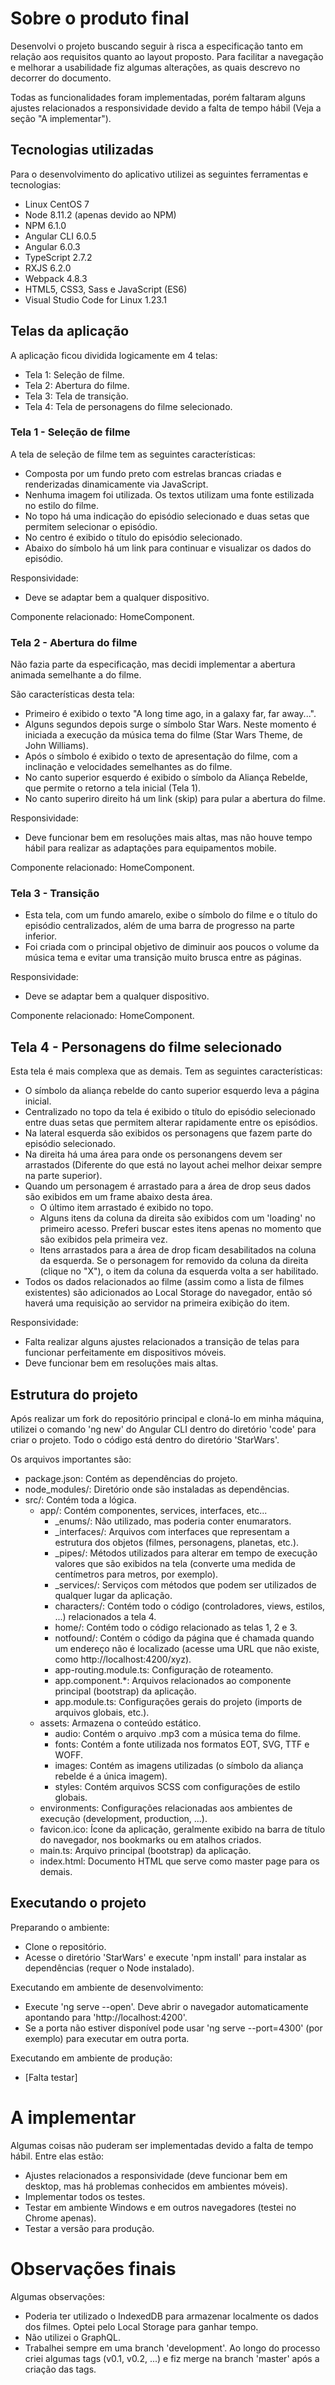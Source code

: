 # Sobre o produto final

Desenvolvi o projeto buscando seguir à risca a especificação tanto em relação aos requisitos quanto ao layout proposto. Para facilitar a navegação e melhorar a usabilidade fiz algumas alterações, as quais descrevo no decorrer do documento.

Todas as funcionalidades foram implementadas, porém faltaram alguns ajustes relacionados a responsividade devido a falta de tempo hábil (Veja a seção "A implementar").

## Tecnologias utilizadas

Para o desenvolvimento do aplicativo utilizei as seguintes ferramentas e tecnologias:

  - Linux CentOS 7
  - Node 8.11.2 (apenas devido ao NPM)
  - NPM 6.1.0
  - Angular CLI 6.0.5
  - Angular 6.0.3
  - TypeScript 2.7.2
  - RXJS 6.2.0
  - Webpack 4.8.3
  - HTML5, CSS3, Sass e JavaScript (ES6)
  - Visual Studio Code for Linux 1.23.1

## Telas da aplicação

A aplicação ficou dividida logicamente em 4 telas:

  - Tela 1: Seleção de filme.
  - Tela 2: Abertura do filme.
  - Tela 3: Tela de transição.
  - Tela 4: Tela de personagens do filme selecionado.

### Tela 1 - Seleção de filme

A tela de seleção de filme tem as seguintes características:

  - Composta por um fundo preto com estrelas brancas criadas e renderizadas dinamicamente via JavaScript.
  - Nenhuma imagem foi utilizada. Os textos utilizam uma fonte estilizada no estilo do filme.
  - No topo há uma indicação do episódio selecionado e duas setas que permitem selecionar o episódio.
  - No centro é exibido o título do episódio selecionado.
  - Abaixo do símbolo há um link para continuar e visualizar os dados do episódio.

Responsividade:

  - Deve se adaptar bem a qualquer dispositivo.

Componente relacionado: HomeComponent.

### Tela 2 - Abertura do filme

Não fazia parte da especificação, mas decidi implementar a abertura animada semelhante a do filme.

São características desta tela:

  - Primeiro é exibido o texto "A long time ago, in a galaxy far, far away...".
  - Alguns segundos depois surge o símbolo Star Wars. Neste momento é iniciada a execução da música tema do filme (Star Wars Theme, de John Williams).
  - Após o símbolo é exibido o texto de apresentação do filme, com a inclinação e velocidades semelhantes as do filme.
  - No canto superior esquerdo é exibido o símbolo da Aliança Rebelde, que permite o retorno a tela inicial (Tela 1).
  - No canto superiro direito há um link (skip) para pular a abertura do filme.

Responsividade:

  - Deve funcionar bem em resoluções mais altas, mas não houve tempo hábil para realizar as adaptações para equipamentos mobile.

Componente relacionado: HomeComponent.

### Tela 3 - Transição

  - Esta tela, com um fundo amarelo, exibe o símbolo do filme e o título do episódio centralizados, além de uma barra de progresso na parte inferior.
  - Foi criada com o principal objetivo de diminuir aos poucos o volume da música tema e evitar uma transição muito brusca entre as páginas.

Responsividade:

  - Deve se adaptar bem a qualquer dispositivo.

Componente relacionado: HomeComponent.

## Tela 4 - Personagens do filme selecionado

Esta tela é mais complexa que as demais. Tem as seguintes características:

  - O símbolo da aliança rebelde do canto superior esquerdo leva a página inicial.
  - Centralizado no topo da tela é exibido o título do episódio selecionado entre duas setas que permitem alterar rapidamente entre os episódios.
  - Na lateral esquerda são exibidos os personagens que fazem parte do episódio selecionado.
  - Na direita há uma área para onde os personangens devem ser arrastados (Diferente do que está no layout achei melhor deixar sempre na parte superior).
  - Quando um personagem é arrastado para a área de drop seus dados são exibidos em um frame abaixo desta área.
    - O último item arrastado é exibido no topo.
    - Alguns itens da coluna da direita são exibidos com um 'loading' no primeiro acesso. Preferi buscar estes itens apenas no momento que são exibidos pela primeira vez.
    - Itens arrastados para a área de drop ficam desabilitados na coluna da esquerda. Se o personagem for removido da coluna da direita (clique no "X"), o item da coluna da esquerda volta a ser habilitado.
  - Todos os dados relacionados ao filme (assim como a lista de filmes existentes) são adicionados ao Local Storage do navegador, então só haverá uma requisição ao servidor na primeira exibição do item.

Responsividade:

  - Falta realizar alguns ajustes relacionados a transição de telas para funcionar perfeitamente em dispositivos móveis.
  - Deve funcionar bem em resoluções mais altas.

## Estrutura do projeto

Após realizar um fork do repositório principal e cloná-lo em minha máquina, utilizei o comando 'ng new' do Angular CLI dentro do diretório 'code' para criar o projeto. Todo o código está dentro do diretório 'StarWars'.

Os arquivos importantes são:

  - package.json: Contém as dependências do projeto.
  - node_modules/: Diretório onde são instaladas as dependências.
  - src/: Contém toda a lógica.
    - app/: Contém componentes, services, interfaces, etc...
      - _enums/: Não utilizado, mas poderia conter enumarators.
      - _interfaces/: Arquivos com interfaces que representam a estrutura dos objetos (filmes, personagens, planetas, etc.).
      - _pipes/: Métodos utilizados para alterar em tempo de execução valores que são exibidos na tela (converte uma medida de centímetros para metros, por exemplo).
      - _services/: Serviços com métodos que podem ser utilizados de qualquer lugar da aplicação.
      - characters/: Contém todo o código (controladores, views, estilos, ...) relacionados a tela 4.
      - home/: Contém todo o código relacionado as telas 1, 2 e 3.
      - notfound/: Contém o código da página que é chamada quando um endereço não é localizado (acesse uma URL que não existe, como http://localhost:4200/xyz).
      - app-routing.module.ts: Configuração de roteamento.
      - app.component.*: Arquivos relacionados ao componente principal (bootstrap) da aplicação.
      - app.module.ts: Configurações gerais do projeto (imports de arquivos globais, etc.).
    - assets: Armazena o conteúdo estático.
      - audio: Contém o arquivo .mp3 com a música tema do filme.
      - fonts: Contém a fonte utilizada nos formatos EOT, SVG, TTF e WOFF.
      - images: Contém as imagens utilizadas (o símbolo da aliança rebelde é a única imagem).
      - styles: Contém arquivos SCSS com configurações de estilo globais.
    - environments: Configurações relacionadas aos ambientes de execução (development, production, ...).
    - favicon.ico: Ícone da aplicação, geralmente exibido na barra de título do navegador, nos bookmarks ou em atalhos criados.
    - main.ts: Arquivo principal (bootstrap) da aplicação.
    - index.html: Documento HTML que serve como master page para os demais.

## Executando o projeto

Preparando o ambiente:

  - Clone o repositório.
  - Acesse o diretório 'StarWars' e execute 'npm install' para instalar as dependências (requer o Node instalado).

Executando em ambiente de desenvolvimento:

  - Execute 'ng serve --open'. Deve abrir o navegador automaticamente apontando para 'http://localhost:4200'.
  - Se a porta não estiver disponível pode usar 'ng serve --port=4300' (por exemplo) para executar em outra porta.

Executando em ambiente de produção:

  - [Falta testar]

# A implementar

Algumas coisas não puderam ser implementadas devido a falta de tempo hábil. Entre elas estão:

  - Ajustes relacionados a responsividade (deve funcionar bem em desktop, mas há problemas conhecidos em ambientes móveis).
  - Implementar todos os testes.
  - Testar em ambiente Windows e em outros navegadores (testei no Chrome apenas).
  - Testar a versão para produção.

# Observações finais

Algumas observações:

  - Poderia ter utilizado o IndexedDB para armazenar localmente os dados dos filmes. Optei pelo Local Storage para ganhar tempo.
  - Não utilizei o GraphQL.
  - Trabalhei sempre em uma branch 'development'. Ao longo do processo criei algumas tags (v0.1, v0.2, ...) e fiz merge na branch 'master' após a criação das tags.